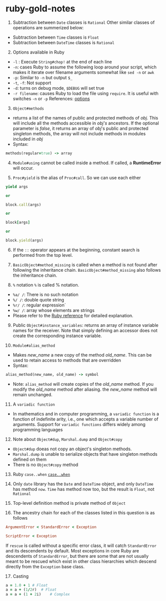# ruby-gold-notes

1. Subtraction between `Date` classes is `Rational`
Other similar classes of operations are summerized below:
- Subtraction between `Time` classes is `Float`
- Subtraction between `DateTime` classes is `Rational`

2. Options available in Ruby
- `-l` : Execute `String#chop!` at the end of each line
- `-n`: cases Ruby to assume the following loop around your script, which makes it iterate over filename arguments somewhat like `sed -n` or `awk`
- `-p`: Similar to `-n` but output `$_`
- `-t`, `-f`: Not support
- `-d`: turns on debug mode, `$DEBUG` will set true
- `-r filename`: causes Ruby to load the file using `require`. It is useful with switches `-n` or `-p`
References: [options](https://ruby-doc.org/docs/ruby-doc-bundle/Manual/man-1.4/options.html)

3. `Object#methods`
- returns a list of the names of public and protected methods of *obj*. This will include all the methods accessible in *obj's* ancestors. If the optional parameter is *false*, it returns an array of *obj*'s public and protected singleton methods, the array will not include methods in modules included in *obj*
- Syntax: 
```ruby
methods(regular=true) -> array
```

4. `Module#using` cannot be called inside a method. If called, a **RuntimeError** will occur.

5. `Proc#yield` is the alias of `Proc#call`. So we can use each either
```ruby
yield args

or

block.call(args)

or

block[args]

or

block.yield(args)
```
6. If the `::` operator appears at the beginning, constant search is performed from the top level.

7. `BasicObject#method_missing` is called when a method is not found after following the inheritance chain. `BasicObject#method_missing` also follows the inheritance chain.

8. `%` notation
`%` is called % notation.
- `%a/ /`: There is no such notation
- `%/ /`: double quote string
- `%r/ /`: regular expression` 
- `%w/ /`: array whose elements are strings 
- Please refer to the [Ruby reference](https://docs.ruby-lang.org/ja/2.1.0/doc/spec=2fliteral.html#percent) for detailed explanation.

9. Public `Object#instance_variables`: returns an array of instance variable names for the receiver. Note that simply defining an accessor does not create the corresponding instance variable.

10. `Module#alias_method`
- Makes *new_name* a new copy of the method *old_name*. This can be used to retain access to methods that are overridden
- Syntax:
```ruby
alias_method(new_name, old_name) -> symbol
```
- Note: `alias_method` will create copies of the *old_name* method. If you modify the *old_name* method after aliasing. the *new_name* method will remain unchanged.

11. A `variadic function`
- In mathematics and in computer programming, a `variadic function` is a function of indefinite arity, i.e., one which accepts a variable number of arguments. Support for `variadic functions` differs widely among programming languages

12. Note about `Object#dup`, `Marshal.dump` and `Object#copy`
- `Object#dup` doeas not copy an object's singleton methods.
- `Marshal.dump` is unable to serialize objects that have singleton methods defined on them
- There is no `Object#copy` method

13. Ruby `case..when`
[`case..when`](https://www.rubyguides.com/2015/10/ruby-case/)

14. Only `date` library has the `Date` and `DateTime` object, and only `DateTime` has method `now`.
`Time` has method now too, but the result is `Float`, not `Rational`

15. Top-level definition method is private method of `Object`

16. The ancestry chain for each of the classes listed in this question is as follows
```ruby
ArgumentError < StandardError < Exception

ScriptError < Exception
```

If `rescue` is called without a specific error class, it will catch `StandardError` and its descendents by default. Most exceptions in core Ruby are descendents of `StandardError`, but there are some that are not usually meant to be rescued which exist in other class hierarchies which descend directly from the `Exception` base class.

17. Casting 
```ruby
a = 1.0 + 1 # Float
a = a + (1/2r)	# Float
a = a + (1 + 2i)	# Complex
```
